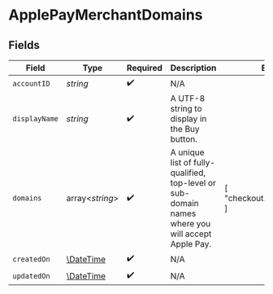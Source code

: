 # ApplePayMerchantDomains


## Fields

| Field                                                                                            | Type                                                                                             | Required                                                                                         | Description                                                                                      | Example                                                                                          |
| ------------------------------------------------------------------------------------------------ | ------------------------------------------------------------------------------------------------ | ------------------------------------------------------------------------------------------------ | ------------------------------------------------------------------------------------------------ | ------------------------------------------------------------------------------------------------ |
| `accountID`                                                                                      | *string*                                                                                         | :heavy_check_mark:                                                                               | N/A                                                                                              |                                                                                                  |
| `displayName`                                                                                    | *string*                                                                                         | :heavy_check_mark:                                                                               | A UTF-8 string to display in the Buy button.                                                     |                                                                                                  |
| `domains`                                                                                        | array<*string*>                                                                                  | :heavy_check_mark:                                                                               | A unique list of fully-qualified, top-level or sub-domain names where you will accept Apple Pay. | [<br/>"checkout.classbooker.dev"<br/>]                                                           |
| `createdOn`                                                                                      | [\DateTime](https://www.php.net/manual/en/class.datetime.php)                                    | :heavy_check_mark:                                                                               | N/A                                                                                              |                                                                                                  |
| `updatedOn`                                                                                      | [\DateTime](https://www.php.net/manual/en/class.datetime.php)                                    | :heavy_check_mark:                                                                               | N/A                                                                                              |                                                                                                  |